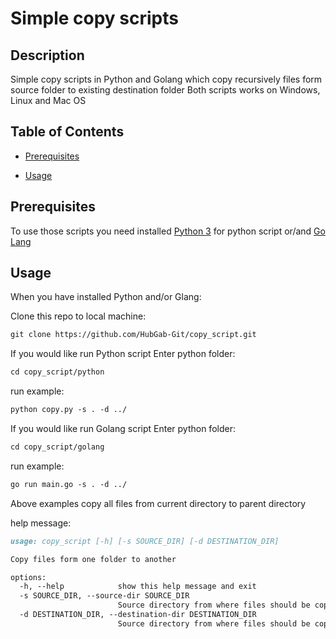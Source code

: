 # Simple copy scripts 
## Description

Simple copy scripts in Python and Golang which copy recursively files form source folder to existing destination folder
Both scripts works on Windows, Linux and Mac OS

## Table of Contents
  
* [Prerequisites](#prerequisites)

* [Usage](#usage)

## Prerequisites

To use those scripts you need installed [Python 3](https://www.python.org/downloads/) for python script or/and [Go Lang](https://go.dev/doc/install)

## Usage

When you have installed Python and/or Glang:

Clone this repo to local machine:

```md
git clone https://github.com/HubGab-Git/copy_script.git
```

If you would like run Python script Enter python folder:

```md
cd copy_script/python
```

run example:
```md
python copy.py -s . -d ../
```

If you would like run Golang script Enter python folder:

```md
cd copy_script/golang
```

run example:
```md
go run main.go -s . -d ../
```

Above examples copy all files from current directory to parent directory

help message:
```md
usage: copy_script [-h] [-s SOURCE_DIR] [-d DESTINATION_DIR]

Copy files form one folder to another

options:
  -h, --help            show this help message and exit
  -s SOURCE_DIR, --source-dir SOURCE_DIR
                        Source directory from where files should be copied
  -d DESTINATION_DIR, --destination-dir DESTINATION_DIR
                        Source directory from where files should be copied
```
